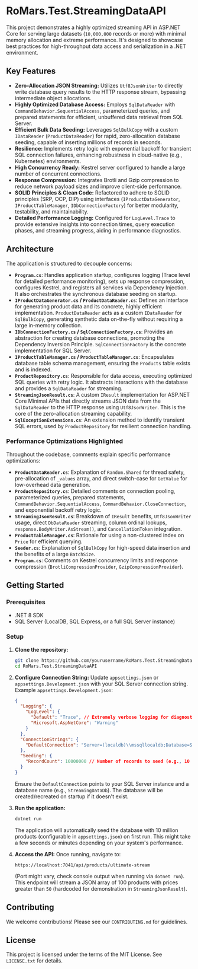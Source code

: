 # RoMars.Test.StreamingDataAPI

This project demonstrates a highly optimized streaming API in ASP.NET Core for serving large datasets (`10,000,000` records or more) with minimal memory allocation and extreme performance. It's designed to showcase best practices for high-throughput data access and serialization in a .NET environment.

## Key Features

*   **Zero-Allocation JSON Streaming:** Utilizes `Utf8JsonWriter` to directly write database query results to the HTTP response stream, bypassing intermediate object allocations.
*   **Highly Optimized Database Access:** Employs `SqlDataReader` with `CommandBehavior.SequentialAccess`, parameterized queries, and prepared statements for efficient, unbuffered data retrieval from SQL Server.
*   **Efficient Bulk Data Seeding:** Leverages `SqlBulkCopy` with a custom `IDataReader` (`ProductDataReader`) for rapid, zero-allocation database seeding, capable of inserting millions of records in seconds.
*   **Resilience:** Implements retry logic with exponential backoff for transient SQL connection failures, enhancing robustness in cloud-native (e.g., Kubernetes) environments.
*   **High Concurrency Ready:** Kestrel server configured to handle a large number of concurrent connections.
*   **Response Compression:** Integrates Brotli and Gzip compression to reduce network payload sizes and improve client-side performance.
*   **SOLID Principles & Clean Code:** Refactored to adhere to SOLID principles (SRP, OCP, DIP) using interfaces (`IProductDataGenerator`, `IProductTableManager`, `IDbConnectionFactory`) for better modularity, testability, and maintainability.
*   **Detailed Performance Logging:** Configured for `LogLevel.Trace` to provide extensive insights into connection times, query execution phases, and streaming progress, aiding in performance diagnostics.

## Architecture

The application is structured to decouple concerns:

*   **`Program.cs`**: Handles application startup, configures logging (Trace level for detailed performance monitoring), sets up response compression, configures Kestrel, and registers all services via Dependency Injection. It also orchestrates the synchronous database seeding on startup.
*   **`IProductDataGenerator.cs` / `ProductDataReader.cs`**: Defines an interface for generating product data and its concrete, highly efficient implementation. `ProductDataReader` acts as a custom `IDataReader` for `SqlBulkCopy`, generating synthetic data on-the-fly without requiring a large in-memory collection.
*   **`IDbConnectionFactory.cs` / `SqlConnectionFactory.cs`**: Provides an abstraction for creating database connections, promoting the Dependency Inversion Principle. `SqlConnectionFactory` is the concrete implementation for SQL Server.
*   **`IProductTableManager.cs` / `ProductTableManager.cs`**: Encapsulates database table schema management, ensuring the `Products` table exists and is indexed.
*   **`ProductRepository.cs`**: Responsible for data access, executing optimized SQL queries with retry logic. It abstracts interactions with the database and provides a `SqlDataReader` for streaming.
*   **`StreamingJsonResult.cs`**: A custom `IResult` implementation for ASP.NET Core Minimal APIs that directly streams JSON data from the `SqlDataReader` to the HTTP response using `Utf8JsonWriter`. This is the core of the zero-allocation streaming capability.
*   **`SqlExceptionExtensions.cs`**: An extension method to identify transient SQL errors, used by `ProductRepository` for resilient connection handling.

### Performance Optimizations Highlighted

Throughout the codebase, comments explain specific performance optimizations:
-   **`ProductDataReader.cs`**: Explanation of `Random.Shared` for thread safety, pre-allocation of `_values` array, and direct switch-case for `GetValue` for low-overhead data generation.
-   **`ProductRepository.cs`**: Detailed comments on connection pooling, parameterized queries, prepared statements, `CommandBehavior.SequentialAccess`, `CommandBehavior.CloseConnection`, and exponential backoff retry logic.
-   **`StreamingJsonResult.cs`**: Breakdown of `IResult` benefits, `Utf8JsonWriter` usage, direct `DbDataReader` streaming, column ordinal lookups, `response.BodyWriter.AsStream()`, and `CancellationToken` integration.
-   **`ProductTableManager.cs`**: Rationale for using a non-clustered index on `Price` for efficient querying.
-   **`Seeder.cs`**: Explanation of `SqlBulkCopy` for high-speed data insertion and the benefits of a large `BatchSize`.
-   **`Program.cs`**: Comments on Kestrel concurrency limits and response compression (`BrotliCompressionProvider`, `GzipCompressionProvider`).

## Getting Started

### Prerequisites

*   .NET 8 SDK
*   SQL Server (LocalDB, SQL Express, or a full SQL Server instance)

### Setup

1.  **Clone the repository:**
    ```bash
    git clone https://github.com/yourusername/RoMars.Test.StreamingDataAPI.git
    cd RoMars.Test.StreamingDataAPI
    ```

2.  **Configure Connection String:**
    Update `appsettings.json` or `appsettings.Development.json` with your SQL Server connection string.
    Example `appsettings.Development.json`:
    ```json
    {
      "Logging": {
        "LogLevel": {
          "Default": "Trace", // Extremely verbose logging for diagnostics
          "Microsoft.AspNetCore": "Warning"
        }
      },
      "ConnectionStrings": {
        "DefaultConnection": "Server=(localdb)\\mssqllocaldb;Database=StreamingDataDb;Trusted_Connection=True;MultipleActiveResultSets=true"
      },
      "Seeding": {
        "RecordCount": 10000000 // Number of records to seed (e.g., 10 million)
      }
    }
    ```
    Ensure the `DefaultConnection` points to your SQL Server instance and a database name (e.g., `StreamingDataDb`). The database will be created/recreated on startup if it doesn't exist.

3.  **Run the application:**
    ```bash
    dotnet run
    ```
    The application will automatically seed the database with 10 million products (configurable in `appsettings.json`) on first run. This might take a few seconds or minutes depending on your system's performance.

4.  **Access the API:**
    Once running, navigate to:
    ```
    https://localhost:7041/api/products/ultimate-stream
    ```
    (Port might vary, check console output when running via `dotnet run`).
    This endpoint will stream a JSON array of 100 products with prices greater than `50` (hardcoded for demonstration in `StreamingJsonResult`).

## Contributing

We welcome contributions! Please see our `CONTRIBUTING.md` for guidelines.

## License

This project is licensed under the terms of the MIT License. See `LICENSE.txt` for details.
